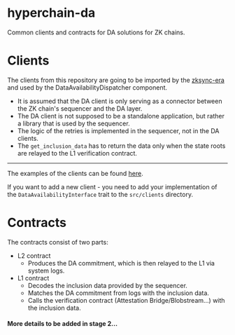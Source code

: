 # hyperchain-da
Common clients and contracts for DA solutions for ZK chains.

# Clients
The clients from this repository are going to be imported by the [zksync-era](https://github.com/matter-labs/zksync-era) and used by the DataAvailabilityDispatcher component.

- It is assumed that the DA client is only serving as a connector between the ZK chain's sequencer and the DA layer. 
- The DA client is not supposed to be a standalone application, but rather a library that is used by the sequencer.
- The logic of the retries is implemented in the sequencer, not in the DA clients.
- The `get_inclusion_data` has to return the data only when the state roots are relayed to the L1 verification contract.

---
The examples of the clients can be found [here](https://github.com/matter-labs/zksync-era/tree/feat-validium-with-da/core/lib/da_client/src/clients).

If you want to add a new client - you need to add your implementation of the `DataAvailabilityInterface` trait to the `src/clients` directory.

# Contracts
The contracts consist of two parts:
- L2 contract
  - Produces the DA commitment, which is then relayed to the L1 via system logs.
- L1 contract
  - Decodes the inclusion data provided by the sequencer.
  - Matches the DA commitment from logs with the inclusion data.
  - Calls the verification contract (Attestation Bridge/Blobstream...) with the inclusion data.

#### More details to be added in stage 2...
